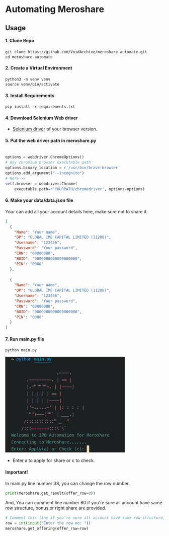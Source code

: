 # Automating Meroshare

## Usage

#### 1. Clone Repo

```shell
git clone https://github.com/VoidArchive/meroshare-automate.git
cd meroshare-automate
```

#### 2. Create a Virtual Environment

```shell
python3 -m venv venv
source venv/bin/activate
```

#### 3. Install Requirements

```shell
pip install -r requirements.txt
```

#### 4. Download Selenium Web driver

- [Selenium driver](https://www.selenium.dev/documentation/webdriver/) of your browser version.

#### 5. Put the web driver path in meroshare.py

```python

options = webdriver.ChromeOptions()
# Any chromium browser executable path
options.binary_location = r'/usr/bin/brave-browser'
options.add_argument("--incognito")
# Here >>
self.browser = webdriver.Chrome(
	executable_path=r'YOURPATH/chromedriver', options=options)
```

#### 6. Make your data/data.json file

Your can add all your account details here, make sure not to share it.

```json
[
  {
    "Name": "Your name",
    "DP": "GLOBAL IME CAPITAL LIMITED (11200)",
    "Username": "123456",
    "Password": "Your password",
    "CRN": "00000000",
    "BOID": "0000000000000000000",
    "PIN": "0000"
  },

  {
    "Name": "Your name",
    "DP": "GLOBAL IME CAPITAL LIMITED (11200)",
    "Username": "123456",
    "Password": "Your password",
    "CRN": "00000000",
    "BOID": "0000000000000000000",
    "PIN": "0000"
  }
]
```

#### 7. Run main.py file

```shell
python main.py
```

![Demo](demo.png)

- Enter a to apply for share or c to check.

#### Important!

In main.py line number 38, you can change the row number.

```python
print(meroshare.get_result(offer_row=0))

```

And,
You can comment line number 60 if you're sure all account have same row structure, bonus or right share are provided.

```python
# Comment this line if you're sure all account have same row structure, bonus or right share are provided.
row = int(input("Enter the row no: "))
meroshare.get_offering(offer_row=row)

```
